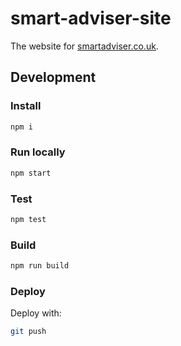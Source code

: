 # smart-adviser-site

The website for [smartadviser.co.uk](https://www.smartadviser.co.uk).

## Development

### Install

```bash
npm i
```

### Run locally

```bash
npm start
```

### Test

```bash
npm test
```

### Build

```bash
npm run build
```

### Deploy

Deploy with:

```bash
git push
```
